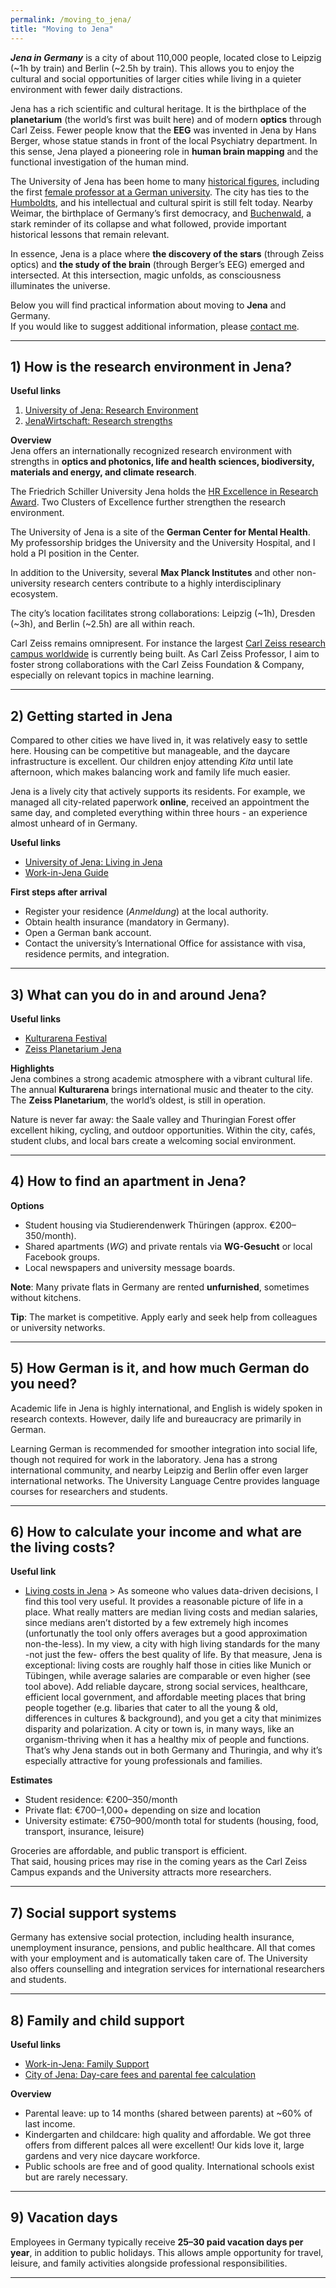 ```yaml
---
permalink: /moving_to_jena/
title: "Moving to Jena"
---
```


***Jena in Germany*** is a city of about 110,000 people, located close to Leipzig (~1h by train) and Berlin (~2.5h by train). This allows you to enjoy the cultural and social opportunities of larger cities while living in a quieter environment with fewer daily distractions.  

Jena has a rich scientific and cultural heritage. It is the birthplace of the **planetarium** (the world’s first was built here) and of modern **optics** through Carl Zeiss. Fewer people know that the **EEG** was invented in Jena by Hans Berger, whose statue stands in front of the local Psychiatry department. In this sense, Jena played a pioneering role in **human brain mapping** and the functional investigation of the human mind.  

The University of Jena has been home to many [historical figures](https://www.uni-jena.de/en/109868/famous-university-teachers-and-students-from-the-history-of-the-university-of-jena-selection), including the first [female professor at a German university](https://www.uni-jena.de/en/213543/the-first-female-professor-at-a-german-university). The city has ties to the [Humboldts](https://communities.springernature.com/posts/humboldt-s-living-legacy-in-jena-germany), and his intellectual and cultural spirit is still felt today. Nearby Weimar, the birthplace of Germany’s first democracy, and [Buchenwald](https://www.buchenwald.de/en/geschichte/chronologie/konzentrationslager), a stark reminder of its collapse and what followed, provide important historical lessons that remain relevant.  

In essence, Jena is a place where **the discovery of the stars** (through Zeiss optics) and **the study of the brain** (through Berger’s EEG) emerged and intersected. At this intersection, magic unfolds, as consciousness illuminates the universe.

Below you will find practical information about moving to **Jena** and Germany.  
If you would like to suggest additional information, please [contact me](mailto:dr.thomas.wolfers@gmail.com).

---

## 1) How is the research environment in Jena?

**Useful links**  
1. [University of Jena: Research Environment](https://www.jenaversum.de/jenaversum/research/?lang=en)  
2. [JenaWirtschaft: Research strengths](https://www.jenawirtschaft.de/en/location/research/)  

**Overview**  
Jena offers an internationally recognized research environment with strengths in **optics and photonics, life and health sciences, biodiversity, materials and energy, and climate research**.  

The Friedrich Schiller University Jena holds the [HR Excellence in Research Award](https://www.uni-jena.de/en/243628/hr-excellence-in-research-award). Two Clusters of Excellence further strengthen the research environment.  

The University of Jena is a site of the **German Center for Mental Health**. My professorship bridges the University and the University Hospital, and I hold a PI position in the Center.  

In addition to the University, several **Max Planck Institutes** and other non-university research centers contribute to a highly interdisciplinary ecosystem.  

The city’s location facilitates strong collaborations: Leipzig (~1h), Dresden (~3h), and Berlin (~2.5h) are all within reach.  

Carl Zeiss remains omnipresent. For instance the largest [Carl Zeiss research campus worldwide](https://www.zeiss.de/corporate/ueber-zeiss/gegenwart/daten-fakten/zeiss-standorte/jena.html) is currently being built. As Carl Zeiss Professor, I aim to foster strong collaborations with the Carl Zeiss Foundation & Company, especially on relevant topics in machine learning.  

---

## 2) Getting started in Jena

Compared to other cities we have lived in, it was relatively easy to settle here. Housing can be competitive but manageable, and the daycare infrastructure is excellent. Our children enjoy attending *Kita* until late afternoon, which makes balancing work and family life much easier.  

Jena is a lively city that actively supports its residents. For example, we managed all city-related paperwork **online**, received an appointment the same day, and completed everything within three hours - an experience almost unheard of in Germany.  

**Useful links**  
- [University of Jena: Living in Jena](https://www.uni-jena.de/en/1965/living-in-jena)  
- [Work-in-Jena Guide](https://www.work-in-jena.de/en/living-in-jena/)  

**First steps after arrival**  
- Register your residence (*Anmeldung*) at the local authority.  
- Obtain health insurance (mandatory in Germany).  
- Open a German bank account.  
- Contact the university’s International Office for assistance with visa, residence permits, and integration.  

---

## 3) What can you do in and around Jena?

**Useful links**  
- [Kulturarena Festival](https://de.wikipedia.org/wiki/Kulturarena)  
- [Zeiss Planetarium Jena](https://en.wikipedia.org/wiki/Zeiss-Planetarium_Jena)  

**Highlights**  
Jena combines a strong academic atmosphere with a vibrant cultural life. The annual **Kulturarena** brings international music and theater to the city. The **Zeiss Planetarium**, the world’s oldest, is still in operation.  

Nature is never far away: the Saale valley and Thuringian Forest offer excellent hiking, cycling, and outdoor opportunities. Within the city, cafés, student clubs, and local bars create a welcoming social environment.  

---

## 4) How to find an apartment in Jena?

**Options**  
- Student housing via Studierendenwerk Thüringen (approx. €200–350/month).  
- Shared apartments (*WG*) and private rentals via **WG-Gesucht** or local Facebook groups.  
- Local newspapers and university message boards.  

**Note**: Many private flats in Germany are rented **unfurnished**, sometimes without kitchens.  

**Tip**: The market is competitive. Apply early and seek help from colleagues or university networks.  

---

## 5) How German is it, and how much German do you need?

Academic life in Jena is highly international, and English is widely spoken in research contexts. However, daily life and bureaucracy are primarily in German.  

Learning German is recommended for smoother integration into social life, though not required for work in the laboratory. Jena has a strong international community, and nearby Leipzig and Berlin offer even larger international networks. The University Language Centre provides language courses for researchers and students.

---

## 6) How to calculate your income and what are the living costs?

**Useful link**  
- [Living costs in Jena](https://livingcost.org/cost) > As someone who values data-driven decisions, I find this tool very useful. It provides a reasonable picture of life in a place. What really matters are median living costs and median salaries, since medians aren’t distorted by a few extremely high incomes (unfortunatly the tool only offers averages but a good approximation non-the-less). In my view, a city with high living standards for the many -not just the few- offers the best quality of life. By that measure, Jena is exceptional: living costs are roughly half those in cities like Munich or Tübingen, while average salaries are comparable or even higher (see tool above). Add reliable daycare, strong social services, healthcare, efficient local government, and affordable meeting places that bring people together (e.g. libaries that cater to all the young & old, differences in cultures & background), and you get a city that minimizes disparity and polarization. A city or town is, in many ways, like an organism-thriving when it has a healthy mix of people and functions. That’s why Jena stands out in both Germany and Thuringia, and why it’s especially attractive for young professionals and families.

**Estimates**  
- Student residence: €200–350/month  
- Private flat: €700–1,000+ depending on size and location  
- University estimate: €750–900/month total for students (housing, food, transport, insurance, leisure)  

Groceries are affordable, and public transport is efficient.  
That said, housing prices may rise in the coming years as the Carl Zeiss Campus expands and the University attracts more researchers.  

---

## 7) Social support systems

Germany has extensive social protection, including health insurance, unemployment insurance, pensions, and public healthcare. All that comes with your employment and is automatically taken care of. The University also offers counselling and integration services for international researchers and students.  

---

## 8) Family and child support

**Useful links**  
- [Work-in-Jena: Family Support](https://www.work-in-jena.de/en/living-in-jena/family/)  
- [City of Jena: Day-care fees and parental fee calculation](https://service.jena.de/en/day-care-fees-and-parental-fee-calculation)  

**Overview**  
- Parental leave: up to 14 months (shared between parents) at ~60% of last income.  
- Kindergarten and childcare: high quality and affordable. We got three offers from different palces all were excellent! Our kids love it, large gardens and very nice daycare workforce.
- Public schools are free and of good quality. International schools exist but are rarely necessary.  

---

## 9) Vacation days

Employees in Germany typically receive **25–30 paid vacation days per year**, in addition to public holidays. This allows ample opportunity for travel, leisure, and family activities alongside professional responsibilities.  

---
